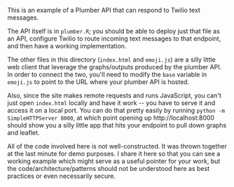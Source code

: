 This is an example of a Plumber API that can respond to Twilio text messages.

The API itself is in `plumber.R`; you should be able to deploy just that file as an API, configure Twilio to route incoming text messages to that endpoint, and then have a working implementation.

The other files in this directory (`index.html` and `emoji.js`) are a silly little web client that leverage the graphs/outputs produced by the plumber API. In order to connect the two, you'll need to modify the `base` variable in `emoji.js` to point to the URL where your plumber API is hosted.

Also, since the site makes remote requests and runs JavaScript, you can't just open `index.html` locally and have it work -- you have to serve it and access it on a local port. You can do that pretty easily by running `python -m SimpleHTTPServer 8000`, at which point opening up http://localhost:8000 should show you a silly little app that hits your endpoint to pull down graphs and leaflet.

All of the code involved here is not well-constructed. It was thrown together at the last minute for demo purposes. I share it here so that you can see a working example which might serve as a useful pointer for your work, but the code/architecture/patterns should not be understood here as best practices or even necessarily secure.
